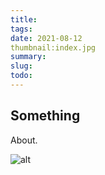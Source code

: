 ```yaml
---
title: 
tags: 
date: 2021-08-12
thumbnail:index.jpg
summary: 
slug: 
todo: 
---
```


## Something

About.

![alt](index.jpg)

